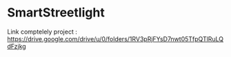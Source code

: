 # SmartStreetlight
Link comptelely project : https://drive.google.com/drive/u/0/folders/1RV3pRjFYsD7nwt05TfpQTlRuLQdFzjkg
